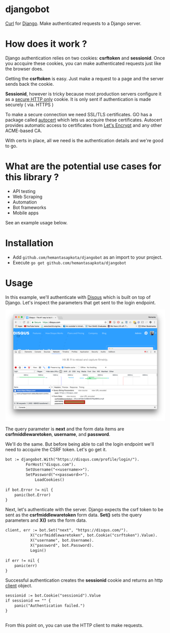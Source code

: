 # djangobot
[Curl](https://curl.haxx.se/) for [Django](https://www.djangoproject.com/). Make authenticated requests to a Django server.

# How does it work ?

Django authentication relies on two cookies: **csrftoken** and **sessionid**. Once you accquire these cookies, you can make authenticated requests just like the browser does.

Getting the **csrftoken** is easy. Just make a request to a page and the server sends back the cookie. 

**Sessionid**, however is tricky because most production servers configure it as a [secure HTTP only](https://docs.djangoproject.com/en/1.11/ref/settings/#std:setting-SESSION_COOKIE_SECURE) cookie. It is only sent if authentication is made securely ( via. HTTPS )

To make a secure connection we need SSL/TLS certificates. GO has a package called [autocert](https://godoc.org/golang.org/x/crypto/acme/autocert) which lets us accquire these certificates. Autocert provides automatic access to certificates from [Let's Encrypt](https://letsencrypt.org/) and any other ACME-based CA.

With certs in place, all we need is the authentication details and we're good to go.

# What are the potential use cases for this library ?

* API testing
* Web Scraping
* Automation
* Bot frameworks
* Mobile apps

See an example usage below.

# Installation

* Add ```github.com/hemantasapkota/djangobot``` as an import to your project.
* Execute ```go get github.com/hemantasapkota/djangobot```

# Usage
In this example, we'll authenticate with [Disqus](https://disqus.com/) which is built on top of Django. Let's inspect the parameters that get sent to the login endpoint.

![](disqus.png)

The query parameter is **next** and the form data items are **csrfmiddlewaretoken**, **username**, and **password**.

We'll do the same. But before being able to call the login endpoint we'll need to accquire the CSRF token. Let's go get it.

```
bot := djangobot.With("https://disqus.com/profile/login/").
		 ForHost("disqus.com").
		 SetUsername("<<username>>").
		 SetPassword("<<password>>").
         	 LoadCookies()

if bot.Error != nil {
	panic(bot.Error)
}
```

Next, let's authenticate with the server. Django expects the csrf token to be sent as the **csrfmiddlewaretoken** form data. **Set()** sets the query parameters and **X()** sets the form data.

```
client, err := bot.Set("next", "https://disqus.com/").
		   X("csrfmiddlewaretoken", bot.Cookie("csrftoken").Value).
		   X("username", bot.Username).
		   X("password", bot.Password).
		   Login()

if err != nil {
	panic(err)
}
```

Successful authentication creates the **sessionid** cookie and returns an http [client](https://github.com/parnurzeal/gorequest) object.

```	 
sessionid := bot.Cookie("sessionid").Value
if sessionid == "" {
    panic("Authentication failed.")
}
  
```

From this point on, you can use the HTTP client to make requests.

